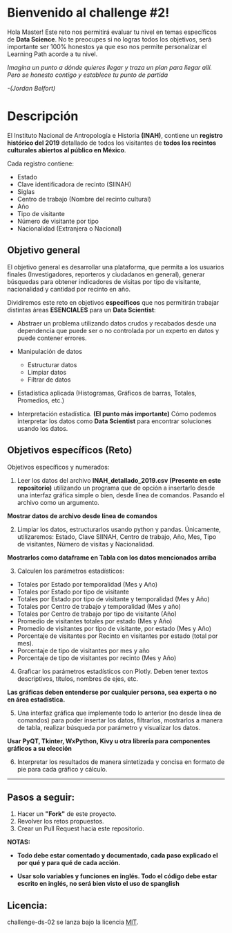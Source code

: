 # Bienvenido al challenge #2!

Hola Master! Este reto nos permitirá evaluar tu nivel en temas específicos de **Data Science**. No te preocupes si no logras todos los objetivos, será importante ser 100% honestos ya que eso nos permite personalizar el Learning Path acorde a tu nivel.

_Imagina un punto a dónde quieres llegar y traza un plan para llegar allí.
Pero se honesto contigo y establece tu punto de partida_

_-(Jordan Belfort)_

# Descripción

El Instituto Nacional de Antropología e Historia **(INAH)**, contiene un **registro histórico del 2019** detallado de todos los visitantes de **todos los recintos culturales abiertos al público en México**.

Cada registro contiene:

- Estado
- Clave identificadora de recinto (SIINAH)
- Siglas
- Centro de trabajo (Nombre del recinto cultural)
- Año
- Tipo de visitante
- Número de visitante por tipo
- Nacionalidad (Extranjera o Nacional)

## Objetivo general

El objetivo general es desarrollar una plataforma, que permita a los usuarios finales (Investigadores, reporteros y ciudadanos en general), generar búsquedas para obtener indicadores de visitas por tipo de visitante, nacionalidad y cantidad por recinto en año.

Dividiremos este reto en objetivos **específicos** que nos permitirán trabajar distintas áreas **ESENCIALES** para un **Data Scientist**:

- Abstraer un problema utilizando datos crudos y recabados desde una dependencia que puede ser o no controlada por un experto en datos y puede contener errores.
- Manipulación de datos

  - Estructurar datos
  - Limpiar datos
  - Filtrar de datos

- Estadística aplicada (Histogramas, Gráficos de barras, Totales, Promedios, etc.)
- Interpretación estadística. **(El punto más importante)** Cómo podemos interpretar los datos como **Data Scientist** para encontrar soluciones usando los datos.

## Objetivos específicos (Reto)

Objetivos específicos y numerados:

1. Leer los datos del archivo **INAH_detallado_2019.csv (Presente en este repositorio)** utilizando un programa que de opción a insertarlo desde una interfaz gráfica simple o bien, desde línea de comandos. Pasando el archivo como un argumento.

**Mostrar datos de archivo desde línea de comandos**

2. Limpiar los datos, estructurarlos usando python y pandas. Únicamente, utilizaremos: Estado, Clave SIINAH, Centro de trabajo, Año, Mes, Tipo de visitantes, Número de visitas y Nacionalidad.

**Mostrarlos como dataframe en Tabla con los datos mencionados arriba**

3. Calculen los parámetros estadísticos:

- Totales por Estado por temporalidad (Mes y Año)
- Totales por Estado por tipo de visitante
- Totales por Estado por tipo de visitante y temporalidad (Mes y Año)
- Totales por Centro de trabajo y temporalidad (Mes y año)
- Totales por Centro de trabajo por tipo de visitante (Año)
- Promedio de visitantes totales por estado (Mes y Año)
- Promedio de visitantes por tipo de visitante, por estado (Mes y Año)
- Porcentaje de visitantes por Recinto en visitantes por estado (total por mes).
- Porcentaje de tipo de visitantes por mes y año
- Porcentaje de tipo de visitantes por recinto (Mes y Año)

4. Graficar los parámetros estadísticos con Plotly. Deben tener textos descriptivos, títulos, nombres de ejes, etc.

**Las gráficas deben entenderse por cualquier persona, sea experta o no en área estadística.**

5. Una interfaz gráfica que implemente todo lo anterior (no desde línea de comandos) para poder insertar los datos, filtrarlos, mostrarlos a manera de tabla, realizar búsqueda por parámetro y visualizar los datos.

**Usar PyQT, Tkinter, WxPython, Kivy u otra librería para componentes gráficos a su elección**

6. Interpretar los resultados de manera sintetizada y concisa en formato de pie para cada gráfico y cálculo.

---

## Pasos a seguir:

1.  Hacer un **"Fork"** de este proyecto.
2.  Revolver los retos propuestos.
3.  Crear un Pull Request hacia este repositorio.

**NOTAS:**

- **Todo debe estar comentado y documentado, cada paso explicado el por qué y para qué de cada acción.**

- **Usar solo variables y funciones en inglés. Todo el código debe estar escrito en inglés, no será bien visto el uso de spanglish**

## Licencia:

challenge-ds-02 se lanza bajo la licencia [MIT](https://opensource.org/licenses/MIT).

